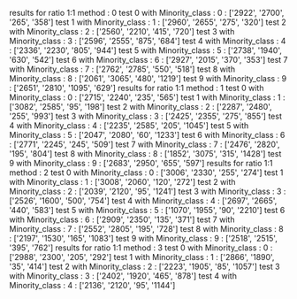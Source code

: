 results for ratio 1:1 method : 0
	 test 0 with Minority_class : 0 : ['2922', '2700', '265', '358']
	 test 1 with Minority_class : 1 : ['2960', '2655', '275', '320']
	 test 2 with Minority_class : 2 : ['2560', '2210', '415', '720']
	 test 3 with Minority_class : 3 : ['2596', '2555', '875', '684']
	 test 4 with Minority_class : 4 : ['2336', '2230', '805', '944']
	 test 5 with Minority_class : 5 : ['2738', '1940', '630', '542']
	 test 6 with Minority_class : 6 : ['2927', '2015', '370', '353']
	 test 7 with Minority_class : 7 : ['2762', '2785', '550', '518']
	 test 8 with Minority_class : 8 : ['2061', '3065', '480', '1219']
	 test 9 with Minority_class : 9 : ['2651', '2810', '1095', '629']
results for ratio 1:1 method : 1
	 test 0 with Minority_class : 0 : ['2715', '2240', '235', '565']
	 test 1 with Minority_class : 1 : ['3082', '2585', '95', '198']
	 test 2 with Minority_class : 2 : ['2287', '2480', '255', '993']
	 test 3 with Minority_class : 3 : ['2425', '2355', '275', '855']
	 test 4 with Minority_class : 4 : ['2235', '2585', '205', '1045']
	 test 5 with Minority_class : 5 : ['2047', '2080', '60', '1233']
	 test 6 with Minority_class : 6 : ['2771', '2245', '245', '509']
	 test 7 with Minority_class : 7 : ['2476', '2820', '195', '804']
	 test 8 with Minority_class : 8 : ['1852', '3075', '315', '1428']
	 test 9 with Minority_class : 9 : ['2683', '2950', '655', '597']
results for ratio 1:1 method : 2
	 test 0 with Minority_class : 0 : ['3006', '2330', '255', '274']
	 test 1 with Minority_class : 1 : ['3008', '2060', '120', '272']
	 test 2 with Minority_class : 2 : ['2039', '2120', '95', '1241']
	 test 3 with Minority_class : 3 : ['2526', '1600', '500', '754']
	 test 4 with Minority_class : 4 : ['2697', '2665', '440', '583']
	 test 5 with Minority_class : 5 : ['1070', '1955', '90', '2210']
	 test 6 with Minority_class : 6 : ['2909', '2350', '135', '371']
	 test 7 with Minority_class : 7 : ['2552', '2805', '195', '728']
	 test 8 with Minority_class : 8 : ['2197', '1530', '165', '1083']
	 test 9 with Minority_class : 9 : ['2518', '2515', '395', '762']
results for ratio 1:1 method : 3
	 test 0 with Minority_class : 0 : ['2988', '2300', '205', '292']
	 test 1 with Minority_class : 1 : ['2866', '1890', '35', '414']
	 test 2 with Minority_class : 2 : ['2223', '1905', '85', '1057']
	 test 3 with Minority_class : 3 : ['2402', '1920', '465', '878']
	 test 4 with Minority_class : 4 : ['2136', '2120', '95', '1144']
